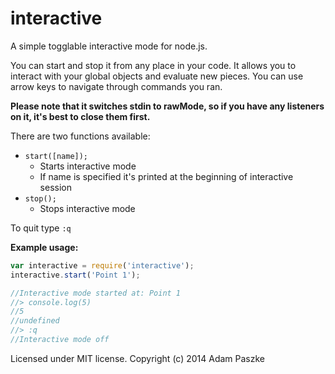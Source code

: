interactive
=============

A simple togglable interactive mode for node.js.

You can start and stop it from any place in your code.
It allows you to interact with your global objects and evaluate new pieces. You can use arrow keys to navigate through commands you ran.

**Please note that it switches stdin to rawMode, so if you have any listeners on it, it's best to close them first.**

There are two functions available:

* ```start([name]);```
    * Starts interactive mode
    * If name is specified it's printed at the beginning of interactive session
* ```stop();```
    * Stops interactive mode

To quit type ```:q```

**Example usage:**

```javascript
var interactive = require('interactive');
interactive.start('Point 1');

//Interactive mode started at: Point 1
//> console.log(5)
//5
//undefined
//> :q
//Interactive mode off
```

Licensed under MIT license. Copyright (c) 2014 Adam Paszke